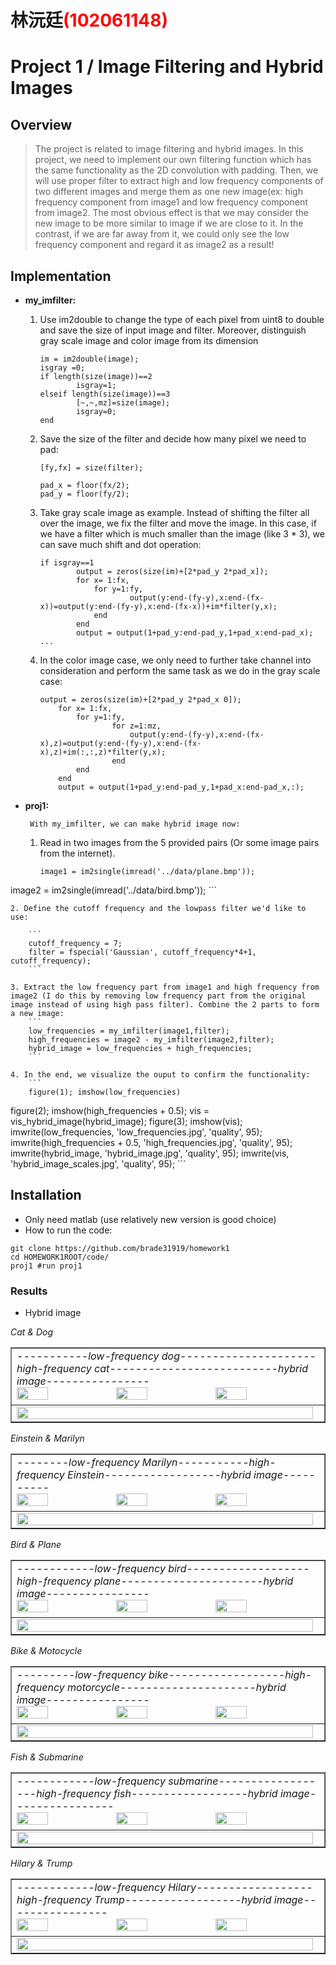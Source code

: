 # 林沅廷<span style="color:red">(102061148)</span>

# Project 1 / Image Filtering and Hybrid Images

## Overview

>The project is related to image filtering and hybrid images. In this project, we need to implement our own filtering function which has the same functionality as the 2D convolution with padding. Then, we will use proper filter to extract high and low frequency components of two different images and merge them as one new image(ex: high frequency component from image1 and low frequency component from image2. The most obvious effect is that we may consider the new image to be more similar to image if we are close to it. In the contrast, if we are far away from it, we could only see the low frequency component and regard it as image2 as a result! 


## Implementation
* **my_imfilter:**
	1. Use im2double to change the type of each pixel from uint8 to double and save the size of input image and filter. Moreover, distinguish gray scale image and color image from its dimension
		```
		im = im2double(image);
		isgray =0;
		if length(size(image))==2    
    			isgray=1;
		elseif length(size(image))==3
    			[~,~,mz]=size(image);
    			isgray=0;
		end
		``` 
	
	2. Save the size of the filter and decide how many pixel we need to pad:
		```
		[fy,fx] = size(filter);

		pad_x = floor(fx/2);
		pad_y = floor(fy/2);
		```
	
	3. Take gray scale image as example. Instead of shifting the filter all over the image, we fix the filter and move the image. In this case, if we have a filter which is much smaller than the image (like 3 * 3), we can save much shift and dot operation:
		```
		if isgray==1
    			output = zeros(size(im)+[2*pad_y 2*pad_x]);
    			for x= 1:fx,
        			for y=1:fy,
            				output(y:end-(fy-y),x:end-(fx-x))=output(y:end-(fy-y),x:end-(fx-x))+im*filter(y,x);
        			end
    			end
    			output = output(1+pad_y:end-pad_y,1+pad_x:end-pad_x);
		...
		```
	
	4. In the color image case, we only need to further take channel into consideration and perform the same task as we do in the gray scale case:
		```
		output = zeros(size(im)+[2*pad_y 2*pad_x 0]);
    		for x= 1:fx,
        		for y=1:fy,
            			for z=1:mz,
                			output(y:end-(fy-y),x:end-(fx-x),z)=output(y:end-(fy-y),x:end-(fx-x),z)+im(:,:,z)*filter(y,x);
            			end
        		end
    		end
    		output = output(1+pad_y:end-pad_y,1+pad_x:end-pad_x,:);
		```
	
* **proj1:**
	
	   With my_imfilter, we can make hybrid image now:
	1. Read in two images from the 5 provided pairs (Or some image pairs from the internet).
	
		```
		image1 = im2single(imread('../data/plane.bmp'));
image2 = im2single(imread('../data/bird.bmp'));
		```
		
	2. Define the cutoff frequency and the lowpass filter we'd like to use:
		
		```
		cutoff_frequency = 7;
		filter = fspecial('Gaussian', cutoff_frequency*4+1, cutoff_frequency);
		```
		
	3. Extract the low frequency part from image1 and high frequency from image2 (I do this by removing low frequency part from the original image instead of using high pass filter). Combine the 2 parts to form a new image:
		```
		low_frequencies = my_imfilter(image1,filter);
		high_frequencies = image2 - my_imfilter(image2,filter);
		hybrid_image = low_frequencies + high_frequencies;
		```
	
	4. In the end, we visualize the ouput to confirm the functionality:
		```
		figure(1); imshow(low_frequencies)
figure(2); imshow(high_frequencies + 0.5);
vis = vis_hybrid_image(hybrid_image);
figure(3); imshow(vis);
imwrite(low_frequencies, 'low_frequencies.jpg', 'quality', 95);
imwrite(high_frequencies + 0.5, 'high_frequencies.jpg', 'quality', 95);
imwrite(hybrid_image, 'hybrid_image.jpg', 'quality', 95);
imwrite(vis, 'hybrid_image_scales.jpg', 'quality', 95);
		```
	

## Installation
* Only need matlab (use relatively new version is good choice)
* How to run the code:

```
git clone https://github.com/brade31919/homework1
cd HOMEWORK1ROOT/code/
proj1 #run proj1
```

### Results

* Hybrid image  

<table border=1>  
<em>Cat & Dog </em>
<tr>
<td>
<em>-----------low-frequency dog---------------------high-frequency cat--------------------------hybrid image----------------</em><br>
<img src="https://github.com/brade31919/homework1/blob/master/pic/low_frequencies_cat_dog.jpg" width="32%"/>
<img src="https://github.com/brade31919/homework1/blob/master/pic/high_frequencies_cat_dog.jpg" width="32%"/>
<img src="https://github.com/brade31919/homework1/blob/master/pic/hybrid_image_cat_dog.jpg" width="32%"/>
</td>
</tr>

<tr>
<td>
<img src="https://github.com/brade31919/homework1/blob/master/pic/hybrid_image_scales_cat_dog.jpg" width="99%"/>
</td>
</tr>
</table>


<table border=1>  
<em>Einstein & Marilyn </em>
<tr>
<td>
<em>--------low-frequency Marilyn-----------high-frequency Einstein------------------hybrid image----------</em><br>
<img src="https://github.com/brade31919/homework1/blob/master/pic/low_frequencies_E_M.jpg" width="32%"/>
<img src="https://github.com/brade31919/homework1/blob/master/pic/high_frequencies_E_M.jpg" width="32%"/>
<img src="https://github.com/brade31919/homework1/blob/master/pic/hybrid_image_E_M.jpg" width="32%"/>
</td>
</tr>

<tr>
<td>
<img src="https://github.com/brade31919/homework1/blob/master/pic/hybrid_image_scales_E_M.jpg" width="99%"/>
</td>
</tr>
</table>

<table border=1>  
<em>Bird & Plane </em>
<tr>
<td>
<em>------------low-frequency bird-------------------high-frequency plane----------------------hybrid image----------------</em><br>
<img src="https://github.com/brade31919/homework1/blob/master/pic/low_frequencies_bird_plane.jpg" width="32%"/>
<img src="https://github.com/brade31919/homework1/blob/master/pic/high_frequencies_bird_plane.jpg" width="32%"/>
<img src="https://github.com/brade31919/homework1/blob/master/pic/hybrid_image_bird_plane.jpg" width="32%"/>
</td>
</tr>

<tr>
<td>
<img src="https://github.com/brade31919/homework1/blob/master/pic/hybrid_image_scales_bird_plane.jpg" width="99%"/>
</td>
</tr>
</table>

<table border=1>  
<em>Bike & Motocycle </em>
<tr>
<td>
<em>---------low-frequency bike------------------high-frequency motorcycle---------------------hybrid image----------------</em><br>
<img src="https://github.com/brade31919/homework1/blob/master/pic/low_frequencies_bicycle_motorcycle.jpg" width="32%"/>
<img src="https://github.com/brade31919/homework1/blob/master/pic/high_frequencies_bicycle_motorcycle.jpg" width="32%"/>
<img src="https://github.com/brade31919/homework1/blob/master/pic/hybrid_image_bicycle_motorcycle.jpg" width="32%"/>
</td>
</tr>

<tr>
<td>
<img src="https://github.com/brade31919/homework1/blob/master/pic/hybrid_image_scales_bicycle_motorcycle.jpg" width="99%"/>
</td>
</tr>
</table>

<table border=1>  
<em>Fish & Submarine </em>
<tr>
<td>
<em>------------low-frequency submarine------------------high-frequency fish------------------hybrid image----------------</em><br>
<img src="https://github.com/brade31919/homework1/blob/master/pic/low_frequencies_submarine_fish.jpg" width="32%"/>
<img src="https://github.com/brade31919/homework1/blob/master/pic/high_frequencies_submarine_fish.jpg" width="32%"/>
<img src="https://github.com/brade31919/homework1/blob/master/pic/hybrid_image_submarine_fish.jpg" width="32%"/>
</td>
</tr>

<tr>
<td>
<img src="https://github.com/brade31919/homework1/blob/master/pic/hybrid_image_scales_submarine_fish.jpg" width="99%"/>
</td>
</tr>
</table>


<table border=1>  
<em>Hilary & Trump </em>
<tr>
<td>
<em>------------low-frequency Hilary------------------high-frequency Trump------------------hybrid image----------------</em><br>
<img src="https://github.com/brade31919/homework1/blob/master/pic/low_frequencies_H_T.jpg" width="32%"/>
<img src="https://github.com/brade31919/homework1/blob/master/pic/high_frequencies_H_T.jpg" width="32%"/>
<img src="https://github.com/brade31919/homework1/blob/master/pic/hybrid_image_H_T.jpg" width="32%"/>
</td>
</tr>

<tr>
<td>
<img src="https://github.com/brade31919/homework1/blob/master/pic/hybrid_image_scales_H_T.jpg" width="99%"/>
</td>
</tr>
</table>

